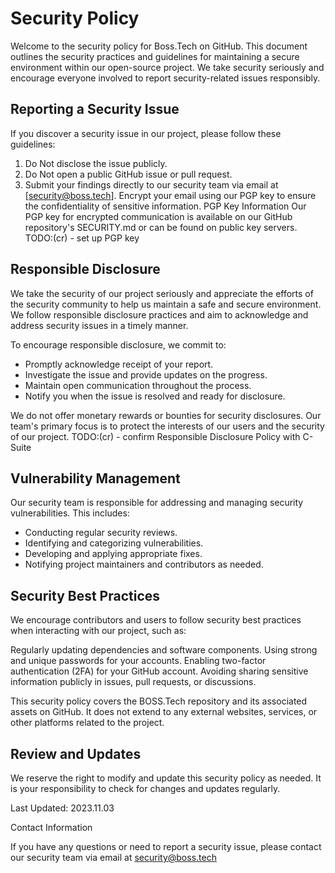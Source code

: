 # Security Policy

Welcome to the security policy for Boss.Tech on GitHub. This document outlines the security practices and guidelines for maintaining a secure environment within our open-source project. 
We take security seriously and encourage everyone involved to report security-related issues responsibly.

## Reporting a Security Issue

If you discover a security issue in our project, please follow these guidelines:

1. Do Not disclose the issue publicly.
2. Do Not open a public GitHub issue or pull request.
3. Submit your findings directly to our security team via email at [security@boss.tech]. Encrypt your email using our PGP key to ensure the confidentiality of sensitive information.
PGP Key Information
Our PGP key for encrypted communication is available on our GitHub repository's SECURITY.md or can be found on public key servers.
TODO:(cr) - set up PGP key

## Responsible Disclosure

We take the security of our project seriously and appreciate the efforts of the security community to help us maintain a safe and secure environment. We follow responsible disclosure practices and aim to acknowledge and address security issues in a timely manner.

To encourage responsible disclosure, we commit to:

* Promptly acknowledge receipt of your report.
* Investigate the issue and provide updates on the progress.
* Maintain open communication throughout the process.
* Notify you when the issue is resolved and ready for disclosure.

We do not offer monetary rewards or bounties for security disclosures. Our team's primary focus is to protect the interests of our users and the security of our project.
TODO:(cr) - confirm Responsible Disclosure Policy with C-Suite

## Vulnerability Management

Our security team is responsible for addressing and managing security vulnerabilities. This includes:

* Conducting regular security reviews.
* Identifying and categorizing vulnerabilities.
* Developing and applying appropriate fixes.
* Notifying project maintainers and contributors as needed.


## Security Best Practices

We encourage contributors and users to follow security best practices when interacting with our project, such as:

Regularly updating dependencies and software components.
Using strong and unique passwords for your accounts.
Enabling two-factor authentication (2FA) for your GitHub account.
Avoiding sharing sensitive information publicly in issues, pull requests, or discussions.


This security policy covers the BOSS.Tech repository and its associated assets on GitHub. It does not extend to any external websites, services, or other platforms related to the project.

## Review and Updates

We reserve the right to modify and update this security policy as needed. It is your responsibility to check for changes and updates regularly.

Last Updated: 2023.11.03

Contact Information

If you have any questions or need to report a security issue, please contact our security team via email at security@boss.tech
